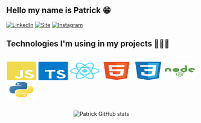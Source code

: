 ## Hello my name is Patrick 😁

[![LinkedIn](https://img.shields.io/badge/LinkedIn-0077B5?style=for-the-badge&logo=linkedin&logoColor=white)](https://www.linkedin.com/in/patrick-lohn-7a835a1a0/)
[![Site](https://img.shields.io/badge/website-000000?style=for-the-badge&logo=About.me&logoColor=white)](https://www.sevenpk.com.br/)
[![Instagram](https://img.shields.io/badge/Instagram-E4405F?style=for-the-badge&logo=instagram&logoColor=white)](https://www.instagram.com/lohnpatrick)

## Technologies I'm using in my projects 👨🏻‍💻

<div style="display: inline_block"><br>
  <img align="center" alt="Js" height="50" width="80" src="https://raw.githubusercontent.com/devicons/devicon/master/icons/javascript/javascript-plain.svg">
  <img align="center" alt="Ts" height="50" width="80" src="https://raw.githubusercontent.com/devicons/devicon/master/icons/typescript/typescript-plain.svg">
  <img align="center" alt="React" height="50" width="80" src="https://raw.githubusercontent.com/devicons/devicon/master/icons/react/react-original.svg">
  <img align="center" alt="HTML" height="50" width="80" src="https://raw.githubusercontent.com/devicons/devicon/master/icons/html5/html5-original.svg">
  <img align="center" alt="CSS" height="50" width="80" src="https://raw.githubusercontent.com/devicons/devicon/master/icons/css3/css3-original.svg">
  <img align="center" alt="Node" height="50" width="80" src="https://raw.githubusercontent.com/devicons/devicon/master/icons/nodejs/nodejs-plain-wordmark.svg">
   <img align="center" alt="Python" height="50" width="80" src="https://raw.githubusercontent.com/devicons/devicon/master/icons/python/python-original.svg">
  
</div>
<br/>
<div style="display: flex; flex-direction: row; justify-content: center; align-items: center;">
  
  ![Patrick GitHub stats](https://github-readme-stats.vercel.app/api?username=patricklohn&show_icons=true&theme=dracula&locale=pt-br)
  
</div>
